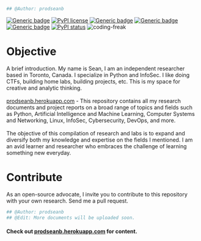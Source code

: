 ```python
## @Author: prodseanb
```
[![Generic badge](https://img.shields.io/badge/fork-🔱-<COLOR>.svg)](https://github.com/prodseanb/prodseanb.herokuapp.com/fork)
[![PyPI license](https://img.shields.io/pypi/l/ansicolortags.svg)](https://github.com/prodseanb/prodseanb.herokuapp.com/blob/master/LICENSE)
[![Generic badge](https://img.shields.io/badge/follow-LinkedIn-<COLOR>.svg)](https://www.linkedin.com/in/sean-bachiller-40b63417b/)
[![Generic badge](https://img.shields.io/badge/follow-Twitter-<COLOR>.svg)](https://twitter.com/prodseanb)
[![Generic badge](https://img.shields.io/badge/visit-page-<COLOR>.svg)](https://prodseanb.herokuapp.com/)
[![PyPI status](https://img.shields.io/pypi/status/ansicolortags.svg)](https://github.com/prodseanb/prodseanb.herokuapp.com/blob/master/docs/)
![coding-freak](https://user-images.githubusercontent.com/59718043/120569049-2921b700-c3e3-11eb-8375-987138650d68.gif)
# Objective
A brief introduction. My name is Sean, I am an independent researcher based in Toronto, Canada. I specialize in Python and InfoSec. I like doing CTFs, building home labs, building projects, etc. This is my space for creative and analytic thinking.<br /><br />
[prodseanb.herokuapp.com](https://prodseanb.herokuapp.com/) - This repository contains all my research documents and project reports on a broad range of topics and fields such as Python, Artificial Intelligence and Machine Learning, Computer Systems and Networking, Linux, InfoSec, Cybersecurity, DevOps, and more.<br /><br />
The objective of this compilation of research and labs is to expand and diversify both my knowledge and expertise on the fields I mentioned. I am an avid learner and researcher who embraces the challenge of learning something new everyday.
# Contribute
As an open-source advocate, I invite you to contribute to this repository with your own research. Send me a pull request.
```python
## @Author: prodseanb
## @Edit: More documents will be uploaded soon.
```
#### Check out [prodseanb.herokuapp.com](https://prodseanb.herokuapp.com/) for content.
